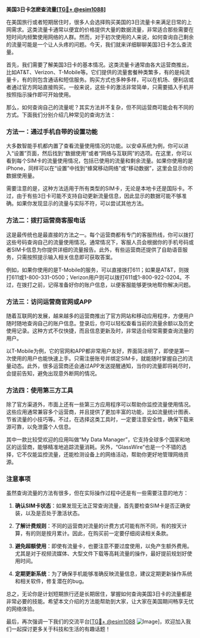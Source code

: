 **美国3日卡怎麽查流量[[TG💪+ @esim1088](https://t.me/s/esim1088)]**

在美国旅行或者短期居住时，很多人会选择购买美国的3日流量卡来满足日常的上网需求。这类流量卡通常以便宜的价格提供大量的数据流量，非常适合那些需要在短时间内频繁使用网络的人群。然而，对于初次使用的人来说，如何查询自己剩余的流量可能是一个让人头疼的问题。今天，我们就来详细聊聊美国3日卡怎么查流量。

首先，我们需要了解美国3日卡的基本情况。这类流量卡通常由各大运营商推出，比如AT&T、Verizon、T-Mobile等。它们提供的流量套餐种类繁多，有的是纯流量卡，有的则包含通话和短信服务。购买方式也多种多样，可以在机场、便利店或者通过官方网站直接购买。一般来说，这些卡的激活非常简单，只需要插入手机并按照指示操作即可开始使用。

那么，如何查询自己的流量呢？其实方法并不复杂，但不同运营商可能会有不同的方式。下面我们分别介绍几种常见的查询方法：

### 方法一：通过手机自带的设置功能

大多数智能手机都内置了查看流量使用情况的功能。以安卓系统为例，你可以进入“设置”页面，然后找到“数据使用”或者“网络与互联网”的选项。在这里，你可以看到每个SIM卡的流量使用情况，包括已使用的流量和剩余流量。如果你使用的是iPhone，同样可以在“设置”中找到“蜂窝移动网络”或“移动数据”，这里会显示你的数据使用量。

需要注意的是，这种方法适用于所有类型的SIM卡，无论是本地卡还是国际卡。不过，由于有些3日卡可能不支持自动更新流量信息，因此显示的数据可能不够准确。如果你发现显示的流量与实际不符，可以尝试其他方法。

### 方法二：拨打运营商客服电话

这是最传统也是最直接的方法之一。每个运营商都有专门的客服热线，你可以拨打这些号码查询自己的流量使用情况。通常情况下，客服人员会根据你的手机号码或者SIM卡信息为你提供详细的流量报告。此外，有些运营商还提供了自助语音服务，只需按照提示输入相关信息即可获取答案。

例如，如果你使用的是T-Mobile的服务，可以直接拨打611；如果是AT&T，则拨打611或1-800-331-0500；Verizon用户则可以拨打611或1-800-922-0204。不过，在拨打之前，记得准备好你的账户信息，以便客服能够更快地帮你解决问题。

### 方法三：访问运营商官网或APP

随着互联网的发展，越来越多的运营商推出了官方网站和移动应用程序，方便用户随时随地查询自己的账户信息。登录后，你可以轻松查看当前的流量余额以及历史使用记录。这种方式不仅快捷，而且信息更新及时，非常适合经常需要查询流量的用户。

以T-Mobile为例，它的官网和APP都非常用户友好，界面简洁明了，即使是第一次使用的用户也能快速上手。只需注册账号并绑定SIM卡，就能随时掌握自己的流量动态。此外，很多运营商还会通过APP发送提醒通知，当你的流量即将耗尽时，会提前告知，避免出现意外断网的情况。

### 方法四：使用第三方工具

除了官方渠道外，市面上还有一些第三方应用程序可以帮助你监控流量使用情况。这些应用通常兼容多个运营商，并且提供了更加丰富的功能，比如流量统计图表、节省流量的小技巧等。不过，在选择这类工具时，一定要注意安全性，确保下载来源可靠，以免泄露个人信息。

其中一款比较受欢迎的应用叫做“My Data Manager”，它支持全球多个国家和地区的运营商，能够精准地追踪流量消耗。另外，“GlassWire”也是一个不错的选择，它不仅能监控流量，还能检测设备上的网络活动，帮助你更好地管理网络资源。

### 注意事项

虽然查询流量的方法有很多，但在实际操作过程中还是有一些需要注意的地方：

1. **确认SIM卡状态**：如果发现无法正常查询流量，首先要检查SIM卡是否正确安装，以及是否处于激活状态。
   
2. **了解计费规则**：不同的运营商对流量的计费方式可能有所不同，有的按天计算，有的则是按月累计。因此，在购买前一定要仔细阅读相关条款。

3. **避免超额使用**：即使有流量卡，也要注意不要过度使用，以免产生额外费用。尤其是对于视频流媒体、大型文件下载等高耗流量的操作，最好提前规划好使用时间。

4. **定期更新系统**：为了确保手机能够准确反映流量信息，建议定期更新操作系统和相关软件，修复潜在的bug。

总之，无论你是计划短期旅行还是长期居住，掌握如何查询美国3日卡的流量都是非常必要的技能。希望本文介绍的方法能帮助到大家，让大家在美国期间畅享无忧的网络体验。

最后，再次强调一下我们的交流平台[[TG💪+ @esim1088](https://t.me/s/esim1088) ![Image](https://i.postimg.cc/4NQfJmqS/Snipaste-2025-05-13-00-14-12.png)]，欢迎加入我们一起探讨更多关于科技和生活的有趣话题！